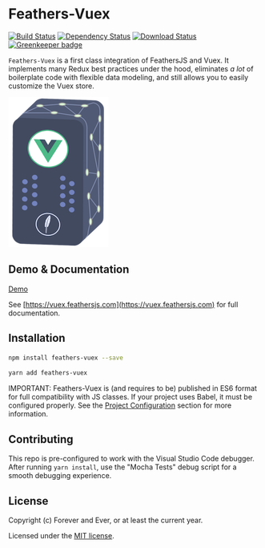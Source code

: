 # Feathers-Vuex

[![Build Status](https://travis-ci.org/feathersjs-ecosystem/feathers-vuex.png?branch=master)](https://travis-ci.org/feathersjs-ecosystem/feathers-vuex)
[![Dependency Status](https://img.shields.io/david/feathersjs-ecosystem/feathers-vuex.svg?style=flat-square)](https://david-dm.org/feathersjs-ecosystem/feathers-vuex)
[![Download Status](https://img.shields.io/npm/dm/feathers-vuex.svg?style=flat-square)](https://www.npmjs.com/package/feathers-vuex)
[![Greenkeeper badge](https://badges.greenkeeper.io/feathersjs-ecosystem/feathers-vuex.svg)](https://greenkeeper.io/)

`Feathers-Vuex` is a first class integration of FeathersJS and Vuex. It implements many Redux best practices under the hood, eliminates _a lot_ of boilerplate code with flexible data modeling, and still allows you to easily customize the Vuex store.

![feathers-vuex service logo](./service-logo.png)

## Demo & Documentation

[Demo](https://codesandbox.io/s/xk52mqm7o)

See [https://vuex.feathersjs.com](https://vuex.feathersjs.com) for full documentation.

## Installation

```bash
npm install feathers-vuex --save
```

```bash
yarn add feathers-vuex
```

IMPORTANT: Feathers-Vuex is (and requires to be) published in ES6 format for full compatibility with JS classes. If your project uses Babel, it must be configured properly. See the [Project Configuration](https://vuex.feathersjs.com/getting-started.html#project-configuration) section for more information.

## Contributing

This repo is pre-configured to work with the Visual Studio Code debugger. After running `yarn install`, use the "Mocha Tests" debug script for a smooth debugging experience.

## License

Copyright (c) Forever and Ever, or at least the current year.

Licensed under the [MIT license](https://github.com/feathersjs-ecosystem/feathers-vuex/blob/master/LICENSE).
